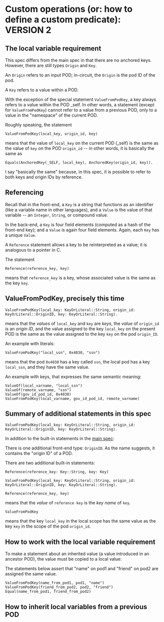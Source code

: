 # Custom operations (or: how to define a custom predicate): VERSION 2

## The local variable requirement

This spec differs from the main spec in that there are no anchored keys.  However, there are still types `Origin` and `Key`.

An `Origin` refers to an input POD; in-circuit, the `Origin` is the pod ID of the pod.

A `Key` refers to a value within a POD.

With the exception of the special statement `ValueFromPodKey`, a key always refers to a value within the POD _self.  In other words, a statement (except for `ValueFromPodKey`) cannot refer to a value from a previous POD, only to a value in the "namespace" of the current POD.

Roughly speaking, the statement
```
ValueFromPodKey(local_key, origin_id, key)
```
means that the value of `local_key` on the current POD (_self) is the same as the value of `key` on the POD `origin_id` -- in other words, it is basically the same as 
```
Equals(AnchoredKey(_SELF, local_key), AnchoredKey(origin_id, key)).
```

I say "basically the same" because, in this spec, it is possible to refer to both keys and origin IDs by reference.

## Referencing

Recall that in the front-end, a `Key` is a string that functions as an identifier (like a variable name in other languages), and a `Value` is the value of that variable -- an `Integer`, `String`, or compound value.

In the back-end, a `Key` is four field elements (computed as a hash of the front-end key); and a `Value` is again four field elements.  Again, each `Key` has a unique `Value`.

A `Reference` statement allows a key to be reinterpreted as a value; it is analogous to a pointer in C.

The statement
```
Reference(reference_key, key)
```
means that `reference_key` is a key, whose associated value is the same as the key `key`.

## ValueFromPodKey, precisely this time

```
ValueFromPodKey(local_key: KeyOrLiteral::String, origin_id: KeyOrLiteral::OriginID, key: KeyOrLiteral::String).
```

means that the _values_ of `local_key` and `key` are _keys_, the _value_ of `origin_id` is an _origin ID_, and the value assigned to the key `local_key` on the present POD is the same as the value assigned to the key `key` on the pod `origin_ID`.

An example with literals:
```
ValueFromPodKey("local_ssn", 0x4030, "ssn")
```
means that the pod `0x4030` has a key called `ssn`, the local pod has a key `local_ssn`, and they have the same value.

An example with keys, that expresses the same semantic meaning:
```
ValueOf(local_varname, "local_ssn")
ValueOf(remote_varname, "ssn")
ValueOf(gov_id_pod_id, 0x4030)
ValueFromPodKey(local_varname, gov_id_pod_id, remote_varname)
```

## Summary of additional statements in this spec

```
ValueFromPodKey(local_key: KeyOrLiteral::String, origin_id: KeyOrLiteral::OriginID, key: KeyOrLiteral::String).
```


In addition to the built-in statements in the [main spec](./statements.md):

There is one additional front-end type: `OriginID`.  As the name suggests, it contains the "origin ID" of a POD.

There are two additional built-in statements:
```
Reference(reference_key: Key::String, key: Key)

ValueFromPodKey(local_key: KeyOrLiteral::String, origin_id: KeyOrLiteral::OriginID, key: KeyOrLiteral::String).
```

```
Reference(reference_key, key)
```
means that the *value* of `reference key` is the *key name* of `key`.

```
ValueFromPodKey
```
means that the key `local_key` in the local scope has the same value as the key `key` in the scope of the pod `origin_id`.

## How to work with the local variable requirement

To make a statement about an inherited value (a value introduced in an ancestor POD), the value must be copied to a local value:

The statements below assert that "name" on pod1 and "friend" on pod2 are assigned the same value.
```
ValueFromPodKey(name_from_pod1, pod1, "name")
ValueFromPodKey(friend_from_pod2, pod2, "friend")
Equal(name_from_pod1, friend_from_pod2)
```

## How to inherit local variables from a previous POD


